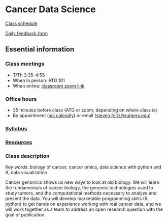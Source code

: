 # Cancer Data Science

[Class schedule](https://docs.google.com/spreadsheets/d/1G2C7V2IBz6WoJW7fAuNgSd6SY23wlERaTRE2mB8-K8w/edit?usp=sharing)

[Daily feedback form](https://forms.gle/i3uuzXodqsiaWYEk6)

## Essential information

### Class meetings
- T/Th 3:35-4:55
- When in person: ATG 101
- When online: [classroom zoom link](https://rutgers.zoom.us/j/93874027563?pwd=MjM1Ukk0YWs3OFI0OFI2Sng0NU9lZz09)

### Office hours
- 35 minutes before class (ATG or zoom, depending on where class is)
- By appointment ([via calendly](https://calendly.com/steven-foltz/office-hours)) or email (steven.foltz@rutgers.edu)

### [Syllabus](syllabus.md)

### [Resources](resources.md)

### Class description

Key words: biology of cancer, cancer omics, data science with python and R, data visualization

Cancer genomics shows us new ways to look at old biology.
We will learn the fundamentals of cancer biology, the genomic technologies used to study tumors, and the computational methods necessary to analyze and present the data.
You will develop marketable programming skills (R, python) to get hands on experience working with real cancer data, and we will work together as a team to address an open research question with the goal of publication.
